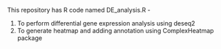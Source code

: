 This repository has R code named DE_analysis.R -
1. To perform differential gene expression analysis using deseq2
2. To generate heatmap and adding annotation using ComplexHeatmap package
